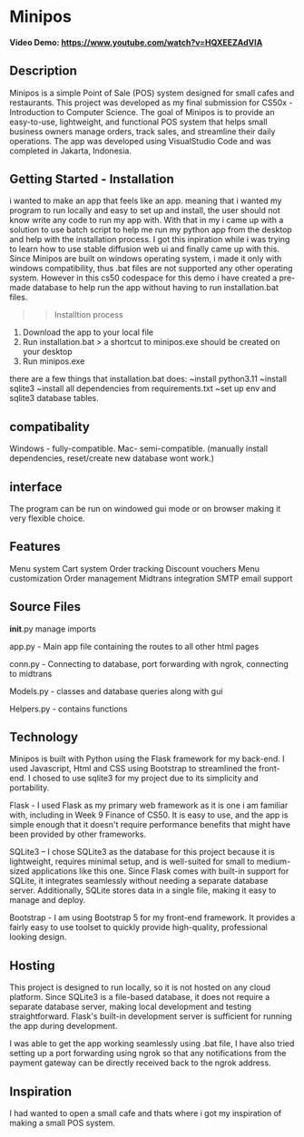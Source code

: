 # Minipos
#### Video Demo: https://www.youtube.com/watch?v=HQXEEZAdVIA

## Description
Minipos is a simple Point of Sale (POS) system designed for small cafes and restaurants. This project was developed as my final submission for CS50x - Introduction to Computer Science. The goal of Minipos is to provide an easy-to-use, lightweight, and functional POS system that helps small business owners manage orders, track sales, and streamline their daily operations.
The app was developed using VisualStudio Code and was completed in Jakarta, Indonesia.

## Getting Started - Installation
i wanted to make an app that feels like an app. meaning that i wanted my program to run locally and easy to set up and install, the user should not know write any code to run my app with. With that in my i came up with a solution to use batch script to help me run my python app from the desktop and help with the installation process. I got this inpiration while i was trying to learn how to use stable diffusion web ui and finally came up with this. Since Minipos are built on windows operating system, i made it only with windows compatibility, thus .bat files are not supported
any other operating system. However in this cs50 codespace for this demo i have created a pre-made database to help run the app without having to run installation.bat files.

>>Installtion process
1. Download the app to your local file
2. Run installation.bat > a shortcut to minipos.exe should be created on your desktop
3. Run minipos.exe

there are a few things that installation.bat does:
~install python3.11
~install sqlite3
~install all dependencies from requirements.txt
~set up env and sqlite3 database tables.

## compatibality
Windows - fully-compatible.
Mac- semi-compatible. (manually install dependencies, reset/create new database wont work.)

## interface
The program can be run on windowed gui mode or on browser making it very flexible choice.

## Features
Menu system
Cart system
Order tracking
Discount vouchers
Menu customization
Order management
Midtrans integration
SMTP email support

## Source Files

__init__.py manage imports

app.py - Main app file containing the routes to all other html pages

conn.py - Connecting to database, port forwarding with ngrok, connecting to midtrans

Models.py - classes and database queries along with gui

Helpers.py - contains functions

## Technology
Minipos is built with Python using the Flask framework for my back-end. I used Javascript, Html and CSS using Bootstrap to streamlined the front-end. I chosed to use sqlite3 for my project due to its simplicity and portability.

Flask - I used Flask as my primary web framework as it is one i am familiar with, including in Week 9 Finance of CS50. It is easy to use, and the app is simple enough that it doesn't require performance benefits that might have been provided by other frameworks.

SQLite3 – I chose SQLite3 as the database for this project because it is lightweight, requires minimal setup, and is well-suited for small to medium-sized applications like this one. Since Flask comes with built-in support for SQLite, it integrates seamlessly without needing a separate database server. Additionally, SQLite stores data in a single file, making it easy to manage and deploy.

Bootstrap - I am using Bootstrap 5 for my front-end framework. It provides a fairly easy to use toolset to quickly provide high-quality, professional looking design.

## Hosting
This project is designed to run locally, so it is not hosted on any cloud platform. Since SQLite3 is a file-based database, it does not require a separate database server, making local development and testing straightforward. Flask's built-in development server is sufficient for running the app during development.

I was able to get the app working seamlessly using .bat file, I have also tried setting up a port forwarding using ngrok so that any notifications from the payment gateway can be directly received back to the ngrok address.

## Inspiration
I had wanted to open a small cafe and thats where i got my inspiration of making a small POS system.
